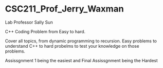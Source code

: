 # CSC211_Prof_Jerry_Waxman
Lab Professor Sally Sun

C++ Coding Problem from Easy to hard.

Cover all topics, from dynamic programming to recursion.
Easy problems to understand C++ to hard probelms to test your knowledge on those problems.

Assissgnment 1 being the easiest and Final Assissgnment being the Hardest

